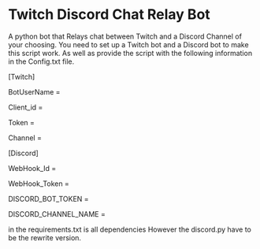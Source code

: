 # Twitch Discord Chat Relay Bot
A python bot that Relays chat between Twitch and a Discord Channel of your choosing.
You need to set up a Twitch bot and a Discord bot to make this script work. As well as provide the script with the following information in the Config.txt file.

[Twitch]

BotUserName = 

Client_id = 

Token =

Channel = 

[Discord]

WebHook_Id = 

WebHook_Token = 

DISCORD_BOT_TOKEN = 

DISCORD_CHANNEL_NAME = 


in the requirements.txt is all dependencies However the discord.py have to be the rewrite version. 

